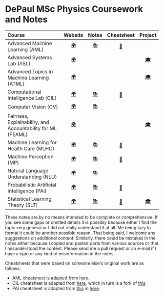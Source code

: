 # DePaul MSc Physics Coursework and Notes


| Course                                                       |                           Website                            |  Notes  |    Cheatsheet    |                           Project                            |
| :----------------------------------------------------------- | :----------------------------------------------------------: | :-----: | :--------------: | :----------------------------------------------------------: |
| Advanced Machine Learning (AML)                              | [:earth_africa:](https://ml2.inf.ethz.ch/courses/aml/)    | [:books:](https://github.com/dcetin/eth-cs-notes/blob/master/notes/Advanced%20Machine%20Learning.pdf) | [:page_with_curl:](https://github.com/dcetin/eth-cs-notes/blob/master/cheatsheets/aml-cheatsheet.pdf) |                                                              |
| Advanced Systems Lab (ASL)                                   | [:earth_africa:](https://www.systems.ethz.ch/node/1333)    |         |                  |  [:mortar_board:](https://github.com/dcetin/eth-asl-fall18)  |
| Advanced Topics in Machine Learning (ATML)                   | [:earth_africa:](https://ml2.inf.ethz.ch/courses/atml18/)   |         |                  | [:mortar_board:](https://github.com/dcetin/eth-atml-fall19)  |
| Computational Intelligence Lab (CIL)                         | [:earth_africa:](http://www.da.inf.ethz.ch/teaching/2019/CIL/) | [:books:](https://github.com/dcetin/eth-cs-notes/blob/master/notes/Computational%20Intelligence%20Lab.pdf) | [:page_with_curl:](https://github.com/dcetin/eth-cs-notes/blob/master/cheatsheets/cil-cheatsheet.pdf) |                                                              |
| Computer Vision (CV)                                         | [:earth_africa:](http://www.cvg.ethz.ch/teaching/compvis/2018/index.php) | [:books:](https://github.com/dcetin/eth-cs-notes/blob/master/notes/Computer%20Vision.pdf) |                  |                                                              |
| Fairness, Explainability, and Accountability for ML (FEAML) | [:earth_africa:](https://las.inf.ethz.ch/teaching/feaml-s19) |         |                  | [:mortar_board:](https://github.com/dcetin/eth-feaml-spring19) |
| Machine Learning for Health Care (MLHC)                      | [:earth_africa:](https://bmi.inf.ethz.ch/teaching/261-5120-00l-machine-learning-for-health-care-spring-2019/) | [:books:](https://github.com/dcetin/eth-cs-notes/blob/master/notes/Machine%20Learning%20for%20Health%20Care.pdf) | [:page_with_curl:](https://github.com/dcetin/eth-cs-notes/blob/master/cheatsheets/mlhc-cheatsheet.pdf) |                                                              |
| Machine Perception (MP)                                      | [:earth_africa:](https://ait.ethz.ch/teaching/courses/2018-SS-Machine-Perception/) | [:books:](https://github.com/dcetin/eth-cs-notes/blob/master/notes/Machine%20Perception.pdf) | [:page_with_curl:](https://github.com/dcetin/eth-cs-notes/blob/master/cheatsheets/mp-cheatsheet.pdf) |                                                              |
| Natural Language Understanding (NLU)                         | [:earth_africa:](http://www.da.inf.ethz.ch/teaching/2019/NLU/) | [:books:](https://github.com/dcetin/eth-cs-notes/blob/master/notes/Natural%20Language%20Understanding.pdf) |                  |                                                              |
| Probabilistic Artificial Intelligence (PAI)                  | [:earth_africa:](https://las.inf.ethz.ch/teaching/pai-f18)  | [:books:](https://github.com/dcetin/eth-cs-notes/blob/master/notes/Probabilistic%20Artificial%20Intelligence.pdf) | [:page_with_curl:](https://github.com/dcetin/eth-cs-notes/blob/master/cheatsheets/pai-cheatsheet.pdf) |                                                              |
| Statistical Learning Theory (SLT)                            | [:earth_africa:](https://ml2.inf.ethz.ch/courses/slt/)    | [:books:](https://github.com/dcetin/eth-cs-notes/blob/master/notes/Statistical%20Learning%20Theory.pdf) | [:page_with_curl:](https://github.com/dcetin/eth-cs-notes/blob/master/cheatsheets/slt-cheatsheet.pdf) | [:mortar_board:](https://github.com/dcetin/eth-slt-spring19) |

These notes are by no means intended to be complete or comprehensive. If you see some gaps or omitted details it is possibly because either I find the topic very general or I did not really understand it at all. Me being lazy to format it could be another possible reason. That being said, I welcome any suggestions on additional content. Similarly, there could be mistakes in the notes either because I copied and pasted parts from various sources or that I misunderstood the content. Please send me a pull request or an e-mail if I have a typo or any kind of misinformation in the notes.

Cheatsheets that were based on someone else's original work are as follows:

- AML cheatsheet is adapted from [here](https://github.com/plokchen/eth-ml-exam-summary).
- CIL cheatsheet is adapted from [here](https://github.com/tyxeron/eth-cil-exam-summary), which in turn is a fork of [this](https://github.com/groggi/eth-cil-exam-summary).
- PAI cheatsheet is adapted from [this](https://legacy.amiv.ethz.ch/system/files/studiumsunterlagen/pai_zfg_final.docx) in [here](https://legacy.amiv.ethz.ch/studium/unterlagen/132).
